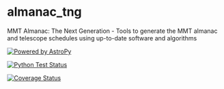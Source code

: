 # almanac_tng
MMT Almanac: The Next Generation - Tools to generate the MMT almanac and telescope schedules using up-to-date software and algorithms

[![Powered by AstroPy](http://img.shields.io/badge/powered%20by-AstroPy-orange.svg?style=flat)](http://www.astropy.org)

[![Python Test Status](https://github.com/MMTObservatory/almanac_tng/workflows/Python%20tests%20with%20tox/badge.svg)](https://github.com/MMTObservatory/almanac_tng/actions)

[![Coverage Status](https://codecov.io/gh/MMTObservatory/almanac_tng/branch/main/graph/badge.svg)](https://codecov.io/gh/MMTObservatory/almanac_tng)
